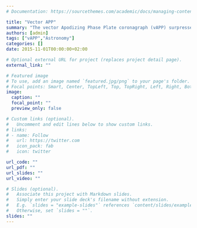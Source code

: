 ```yaml
---
# Documentation: https://sourcethemes.com/academic/docs/managing-content/

title: "Vector APP"
summary: "The vector Apodizing Phase Plate coronagraph (vAPP) surpressed starlight on both sides of a star using an achromatic pupil-plane coronagraph based on liquid-crystal technology. This enables an improved detection and characterization of exoplanets and their atmospheres."
authors: [admin]
tags: ["vAPP","Astronomy"]
categories: []
date: 2015-11-01T00:00:00+02:00

# Optional external URL for project (replaces project detail page).
external_link: ""

# Featured image
# To use, add an image named `featured.jpg/png` to your page's folder.
# Focal points: Smart, Center, TopLeft, Top, TopRight, Left, Right, BottomLeft, Bottom, BottomRight.
image:
  caption: ""
  focal_point: ""
  preview_only: false

# Custom links (optional).
#   Uncomment and edit lines below to show custom links.
# links:
# - name: Follow
#   url: https://twitter.com
#   icon_pack: fab
#   icon: twitter

url_code: ""
url_pdf: ""
url_slides: ""
url_video: ""

# Slides (optional).
#   Associate this project with Markdown slides.
#   Simply enter your slide deck's filename without extension.
#   E.g. `slides = "example-slides"` references `content/slides/example-slides.md`.
#   Otherwise, set `slides = ""`.
slides: ""
---
```

